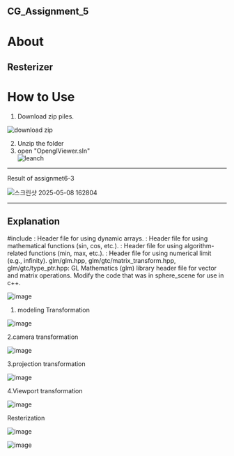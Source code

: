 ## CG_Assignment_5

About
===
Resterizer
---
How to Use
===
1. Download zip piles.  
   
![download zip](https://github.com/user-attachments/assets/3e76e9d2-5325-42a3-ba52-2bb3064c0a58)

2. Unzip the folder  
3. open "OpenglViewer.sln"  
![leanch](https://github.com/user-attachments/assets/1ed43ef3-d812-4b75-809d-fe1077eabf9b)
---
Result of assignmet6-3

![스크린샷 2025-05-08 162804](https://github.com/user-attachments/assets/4fb7d976-5b9a-4d1a-8d94-a68f3d9341df)

---
Explanation
---
#include
<vector>: Header file for using dynamic arrays.
<cmath>: Header file for using mathematical functions (sin, cos, etc.).
<algorithm>: Header file for using algorithm-related functions (min, max, etc.).
<limits>: Header file for using numerical limit (e.g., infinity).
glm/glm.hpp, glm/gtc/matrix_transform.hpp, glm/gtc/type_ptr.hpp: GL Mathematics (glm) library header file for vector and matrix operations.
Modify the code that was in sphere_scene for use in c++.

![image](https://github.com/user-attachments/assets/4e22b99b-e849-47e0-80d5-cc334bac9b97)

1. modeling Transformation

![image](https://github.com/user-attachments/assets/568e61e2-50f1-4a41-8aee-25a6f40b9339)


2.camera transformation

![image](https://github.com/user-attachments/assets/4a37f260-8576-4ae7-8f2a-f81fdf3b918f)


3.projection transformation

![image](https://github.com/user-attachments/assets/27dfb0d3-04e7-4806-8874-bf1faaac971d)

4.Viewport transformation

![image](https://github.com/user-attachments/assets/e3798e3a-4e33-4073-bc77-d3d9ef89b95a)

Resterization

![image](https://github.com/user-attachments/assets/755f5975-aa82-4004-9d58-cd0c745dc35d)

![image](https://github.com/user-attachments/assets/23ac6121-27b5-49e5-b299-6bfe9dc0723a)

